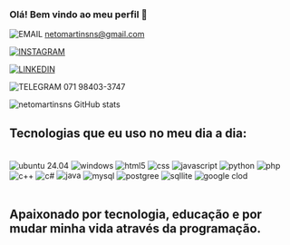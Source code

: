 ### Olá! Bem vindo ao meu perfil 👊


![EMAIL](https://img.shields.io/badge/Gmail-D14836?style=for-the-badge&logo=gmail&logoColor=white)  netomartinsns@gmail.com

[![INSTAGRAM](https://img.shields.io/badge/Instagram-E4405F?style=for-the-badge&logo=instagram&logoColor=white)](https://www.instagram.com/astorgatinholaranja/)

[![LINKEDIN](https://img.shields.io/badge/LinkedIn-0077B5?style=for-the-badge&logo=linkedin&logoColor=white)](https://www.linkedin.com/in/manoel-martins-93554b205)

![TELEGRAM](https://img.shields.io/badge/Telegram-2CA5E0?style=for-the-badge&logo=telegram&logoColor=white)  071 98403-3747




![netomartinsns GitHub stats](https://github-readme-stats.vercel.app/api?username=netomartinsns&show_icons=true&theme=radical)



## Tecnologias que eu uso no meu dia a dia:

<div style="display: inline_block"><br/>
   <img align="center" alt="ubuntu 24.04" src="https://img.shields.io/badge/Ubuntu-E95420?style=for-the-badge&logo=ubuntu&logoColor=white" />
   <img align="center" alt="windows" src="https://img.shields.io/badge/Windows-0078D6?style=for-the-badge&logo=windows&logoColor=white" />
   <img align="center" alt="html5" src="https://img.shields.io/badge/HTML5-E34F26?style=for-the-badge&logo=html5&logoColor=white" />
   <img align="center" alt="css" src="https://img.shields.io/badge/CSS3-1572B6?style=for-the-badge&logo=css3&logoColor=white" />
   <img align="center" alt="javascript" src="https://img.shields.io/badge/JavaScript-323330?style=for-the-badge&logo=javascript&logoColor=F7DF1E" />
   <img align="center" alt="python" src="https://img.shields.io/badge/Python-14354C?style=for-the-badge&logo=python&logoColor=white" />
   <img align="center" alt="php" src="https://img.shields.io/badge/PHP-777BB4?style=for-the-badge&logo=php&logoColor=white" />
   <img align="center" alt="c++" src="https://img.shields.io/badge/C%2B%2B-00599C?style=for-the-badge&logo=c%2B%2B&logoColor=white" />
   <img align="center" alt="c#" src="https://img.shields.io/badge/C%23-239120?style=for-the-badge&logo=c-sharp&logoColor=white" />
   <img aling="center" alt="java" src="https://img.shields.io/badge/Java-ED8B00?style=for-the-badge&logo=openjdk&logoColor=white" />
   <img align="center" alt="mysql" src="https://img.shields.io/badge/MySQL-00000F?style=for-the-badge&logo=mysql&logoColor=white" />
   <img align="center" alt="postgree" src="https://img.shields.io/badge/PostgreSQL-316192?style=for-the-badge&logo=postgresql&logoColor=white" />
   <img align="center" alt="sqllite" src="https://img.shields.io/badge/SQLite-07405E?style=for-the-badge&logo=sqlite&logoColor=white" />
   <img align="center" alt="google clod" src="https://img.shields.io/badge/Google_Cloud-4285F4?style=for-the-badge&logo=google-cloud&logoColor=white" />
    
</div><br/>


## Apaixonado por tecnologia, educação e por mudar minha vida através da programação.
